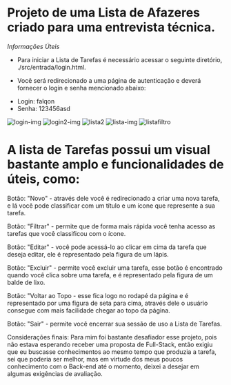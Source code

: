 <h1>Projeto de uma Lista de Afazeres criado para uma entrevista técnica.</h1>

*Informações Úteis*

* Para iniciar a Lista de Tarefas é necessário acessar o seguinte diretório, ./src/entrada/login.html.

* Você será redirecionado a uma página de autenticação e deverá fornecer o login e senha mencionado abaixo:
- Login: falqon
- Senha: 123456asd


![login-img](https://user-images.githubusercontent.com/95901427/151910370-5d4cf978-af55-48de-934a-c563e2405935.png)
![login2-img](https://user-images.githubusercontent.com/95901427/151910402-f6152419-3d51-4a9c-acf9-a22cc63c1662.png)
![lista2](https://user-images.githubusercontent.com/95901427/151910410-e8b87e03-db3f-43d9-9cca-1e36b184f4e7.png)
![lista-img](https://user-images.githubusercontent.com/95901427/151910428-f63eb31b-d3f7-40fc-a7fe-12ec134a796c.png)
![listafiltro](https://user-images.githubusercontent.com/95901427/151910472-3422506f-7cdc-4e51-b3a4-575f5bd79bca.png)


<h1>A lista de Tarefas possui um visual bastante amplo e funcionalidades de úteis, como:</h1>

<p>Botão: "Novo" - através dele você é redirecionado a criar uma nova tarefa, e lá você pode classificar
com um título e um ícone que represente a sua tarefa.</p>

<p>Botão: "Filtrar" - permite que de forma mais rápida você tenha acesso as tarefas que você classificou com
o ícone.</p>

<p>Botão: "Editar" - você pode acessá-lo ao clicar em cima da tarefa que deseja editar, ele é representado 
pela figura de um lápis.

<p>Botão: "Excluir" - permite você excluir uma tarefa, esse botão é encontrado quando você clica sobre uma 
tarefa, e é representado pela figura de um balde de lixo.</p>

<p>Botão: "Voltar ao Topo - esse fica logo no rodapé da página e é representado por uma figura de seta para
cima, através dele o usuário consegue com mais facilidade chegar ao topo da página.</p>

<p>Botão: "Sair" - permite você encerrar sua sessão de uso a Lista de Tarefas.</p>

Considerações finais:
Para mim foi bastante desafiador esse projeto, pois não estava esperando receber uma proposta de Full-Stack, 
então exigiu que eu buscasse conhecimentos ao mesmo tempo que produzia a tarefa, sei que poderia ser melhor, 
mas em virtude dos meus poucos conhecimento com o Back-end até o momento, deixei a desejar em algumas exigências
de avaliação.
